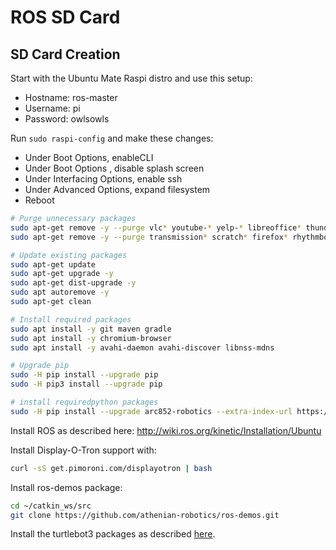 # ROS SD Card

## SD Card Creation

Start with the Ubuntu Mate Raspi distro and use this setup:
* Hostname: ros-master
* Username: pi
* Password: owlsowls

Run `sudo raspi-config` and make these changes:
* Under Boot Options, enableCLI
* Under Boot Options , disable splash screen
* Under Interfacing Options, enable ssh
* Under Advanced Options, expand filesystem
* Reboot

```bash
# Purge unnecessary packages
sudo apt-get remove -y --purge vlc* youtube-* yelp-* libreoffice* thunderbird* 
sudo apt-get remove -y --purge transmission* scratch* firefox* rhythmbox* python-minecraftpi

# Update existing packages
sudo apt-get update
sudo apt-get upgrade -y
sudo apt-get dist-upgrade -y
sudo apt autoremove -y
sudo apt-get clean

# Install required packages
sudo apt install -y git maven gradle
sudo apt install -y chromium-browser
sudo apt install -y avahi-daemon avahi-discover libnss-mdns

# Upgrade pip  
sudo -H pip install --upgrade pip
sudo -H pip3 install --upgrade pip

# install requiredpython packages
sudo -H pip install --upgrade arc852-robotics --extra-index-url https://pypi.fury.io/pambrose/
```

Install ROS as described here: http://wiki.ros.org/kinetic/Installation/Ubuntu

Install Display-O-Tron support with:
```bash
curl -sS get.pimoroni.com/displayotron | bash
```

Install ros-demos package:
```bash
cd ~/catkin_ws/src
git clone https://github.com/athenian-robotics/ros-demos.git
```

Install the turtlebot3 packages as described [here](http://emanual.robotis.com/docs/en/platform/turtlebot3/pc_software_setup/#install-ubuntu-on-remote-pc-desktop-or-laptop-pc).

    